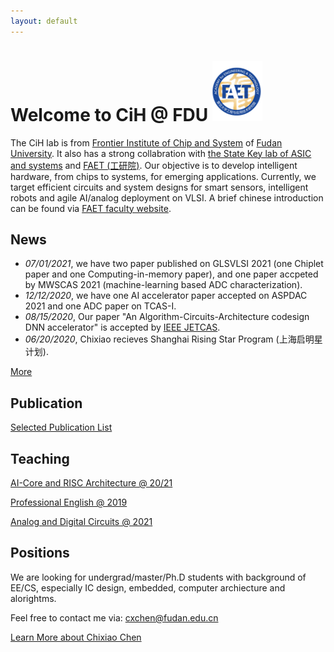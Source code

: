 ```yaml
---
layout: default
---
```


# Welcome to CiH @ FDU ![faet](./assets/img/faetlog.png)

The CiH lab is from [Frontier Institute of Chip and System](https://fics.fudan.edu.cn/) of [Fudan University](http://www.fudan.edu.cn). It also has a strong collabration with [the State Key lab of ASIC and systems](http://sme.fudan.edu.cn) and [FAET (工研院)](http://faet.fudan.edu.cn/).
Our objective is to develop intelligent hardware, from chips to systems, for emerging applications.
Currently, we target efficient circuits and system designs for smart sensors, intelligent robots and agile AI/analog deployment on VLSI.
A brief chinese introduction can be found via [FAET faculty website](http://faet.fudan.edu.cn/8b/bb/c13533a166843/page.htm).




## News
* _07/01/2021_, we have two paper published on GLSVLSI 2021 (one Chiplet paper and one Computing-in-memory paper), and one paper accpeted by MWSCAS 2021 (machine-learning based ADC characterization).
* _12/12/2020_, we have one AI accelerator paper accepted on ASPDAC 2021 and one ADC paper on TCAS-I. 
* _08/15/2020_, Our paper "An Algorithm-Circuits-Architecture codesign DNN accelerator" is accepted by [IEEE JETCAS](https://ieeexplore.ieee.org/document/9162116).  
* _06/20/2020_, Chixiao recieves Shanghai Rising Star Program (上海启明星计划).


[More](./news.md)

## Publication

[Selected Publication List](./pub.md)

## Teaching


[AI-Core and RISC Architecture @ 20/21](https://elearning.fudan.edu.cn/courses/26051)

[Professional English @ 2019](./course/peng.md)

[Analog and Digital Circuits @ 2021](./course/ckt20.md)

## Positions

We are looking for undergrad/master/Ph.D students with background of EE/CS, especially IC design, embedded, computer archiecture and alorightms. 

Feel free to contact me via: cxchen@fudan.edu.cn  

[Learn More about Chixiao Chen](./cxchen.md)


